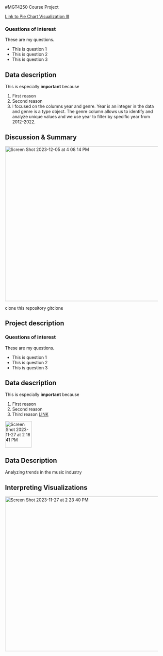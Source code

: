 #MGT4250 Course Project

[Link to Pie Chart Visualization III](https://github.com/jbanford/mgt4250test/blob/main/visual3.py)
### Questions of interest
These are my questions. 
- This is question 1
- This is question 2
- This is question 3
## Data description
This is especially **important** because 
1. First reason
2. Second reason
3. I focused on the columns year and genre. Year is an integer in the data and genre is a type object. The genre column allows us to identify and analyze unique values and we use year to filter by specific year from 2012-2022.
## Discussion & Summary
<img width="509" alt="Screen Shot 2023-12-05 at 4 08 14 PM" src="https://github.com/jbanford/mgt4250test/assets/152214680/68e0bda8-01e0-4a8d-8e3c-51b55a4df6aa">

clone this repository gitclone 


## Project description
### Questions of interest
These are my questions. 
- This is question 1
- This is question 2
- This is question 3
## Data description
This is especially **important** because 
1. First reason
2. Second reason
3. Third reason [LINK](https://www.elon.edu)
<img width="87" alt="Screen Shot 2023-11-27 at 2 18 41 PM" src="https://github.com/jbanford/mgt4250test/assets/152214680/380d4ffc-a9e5-4d5b-877b-93e674260f5f">

## Data Description
Analyzing trends in the music industry
## Interpreting Visualizations
<img width="508" alt="Screen Shot 2023-11-27 at 2 23 40 PM" src="https://github.com/jbanford/mgt4250test/assets/152214680/b8b66b20-a905-4a7e-8c87-f64fd355cf85">


